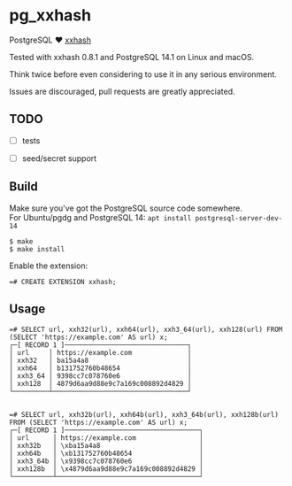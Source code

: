 # pg_xxhash

PostgreSQL ❤️ [xxhash](https://github.com/Cyan4973/xxHash)

Tested with xxhash 0.8.1 and PostgreSQL 14.1 on Linux and macOS.

Think twice before even considering to use it in any serious environment.

Issues are discouraged, pull requests are greatly appreciated.


## TODO

 - [ ] tests
 - [ ] seed/secret support


## Build

Make sure you've got the PostgreSQL source code somewhere.  
For Ubuntu/pgdg and PostgreSQL 14: `apt install postgresql-server-dev-14`

    $ make
    $ make install


Enable the extension:

    =# CREATE EXTENSION xxhash;


## Usage

    =# SELECT url, xxh32(url), xxh64(url), xxh3_64(url), xxh128(url) FROM (SELECT 'https://example.com' AS url) x;
    ┌─[ RECORD 1 ]───────────────────────────────┐
    │ url     │ https://example.com              │
    │ xxh32   │ ba15a4a8                         │
    │ xxh64   │ b131752760b48654                 │
    │ xxh3_64 │ 9398cc7c078760e6                 │
    │ xxh128  │ 4879d6aa9d88e9c7a169c008892d4829 │
    └─────────┴──────────────────────────────────┘


    =# SELECT url, xxh32b(url), xxh64b(url), xxh3_64b(url), xxh128b(url) FROM (SELECT 'https://example.com' AS url) x;
    ┌─[ RECORD 1 ]──────────────────────────────────┐
    │ url      │ https://example.com                │
    │ xxh32b   │ \xba15a4a8                         │
    │ xxh64b   │ \xb131752760b48654                 │
    │ xxh3_64b │ \x9398cc7c078760e6                 │
    │ xxh128b  │ \x4879d6aa9d88e9c7a169c008892d4829 │
    └──────────┴────────────────────────────────────┘
